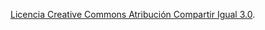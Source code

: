 [Licencia Creative Commons Atribución Compartir Igual 3.0](https://es.wikipedia.org/wiki/Wikipedia:Texto_de_la_Licencia_Creative_Commons_Atribuci%C3%B3n-CompartirIgual_3.0_Unported).
